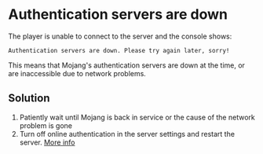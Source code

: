 # Authentication servers are down

The player is unable to connect to the server and the console shows:
``` 
Authentication servers are down. Please try again later, sorry!
```

This means that Mojang's authentication servers are down at the time, or are inaccessible due to network problems.

## Solution
1. Patiently wait until Mojang is back in service or the cause of the network problem is gone
2. Turn off online authentication in the server settings and restart the server. [More info](../Minecraft/Troubleshooting/invalidsession.md)
